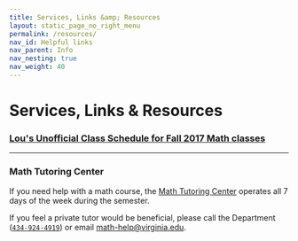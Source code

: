 ```yaml
---
title: Services, Links &amp; Resources
layout: static_page_no_right_menu
permalink: /resources/
nav_id: Helpful links
nav_parent: Info
nav_nesting: true
nav_weight: 40
---
```


<h1 class="mb-5">Services, Links &amp; Resources</h1>



<!-- add book list? -->

### [Lou's Unofficial Class Schedule for Fall 2017 Math classes](http://rabi.phys.virginia.edu/mySIS/CS2/page.php?Semester=1178&Type=Group&Group=Mathematics)

---

### Math Tutoring Center

If you need help with a math course, the [Math Tutoring Center](http://people.virginia.edu/~psb7p/MTCsch.html) operates all 7 days of the week during the semester.

If you feel a private tutor would be beneficial, please call the Department ([`434-924-4919`](tel:434-924-4919)) or email [math-help@virginia.edu](mailto:math-help@virginia.edu).

<!-- job opportunities go to the UG/G pages -->

<!-- --- not sure that this is needed: -->

<!-- ## LaTeX Templates (download)

- [Exam template]({{site.url}}/resources/template_exam.tex)
- [Thesis template]({{site.url}}/resources/template_thesis.tex) -->

